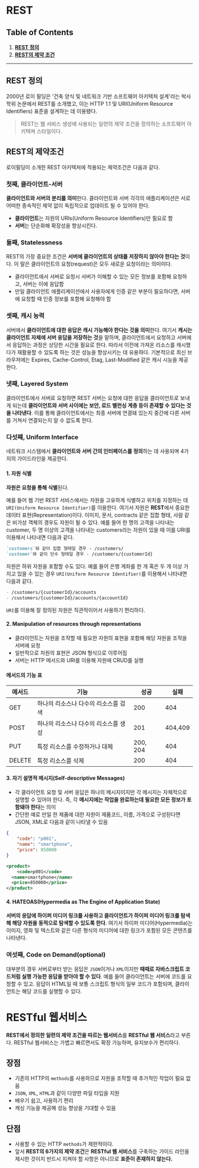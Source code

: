 # REST



## Table of Contents

1. **[REST 정의](#REST-정의)**
1. **[REST의 제약 조건](#REST의-제약-조건)**

---



## REST 정의

2000년 로이 필딩은 '건축 양식 및 네트워크 기반 소프트웨어 아키텍처 설계'라는 박사학위 논문에서 REST를 소개했고, 이는 HTTP 1.1 및 URI(Uniform Resource Identifiers) 표준을 설계하는 데 이용됐다.

> REST는 웹 서비스 생성에 사용되는 일련의 제약 조건을 정의하는 소프트웨어 아키텍쳐 스타일이다.

## REST의 제약조건

로이필딩이 소개한 REST 아키텍처에 적용되는 제약조건은 다음과 같다.

### **첫째, 클라이언트-서버**

**클라이언트와 서버의 분리를 의미**한다. 클라이언트와 서버 각각의 애플리케이션은 서로 어떠한 종속적인 제약 없이 독립적으로 업데이트 될 수 있어야 한다.

- **클라이언트**는 자원의 URIs(Uniform Resource Identifiers)만 필요로 함
- **서버**는 단순화해 확장성을 향상시킨다.

### **둘째, Statelessness**

REST의 가장 중요한 조건은 **서버에 클라이언트의 상태를 저장하지 않아야 한다는 것**이다. 이 말은 클라이언트의 요청(request)은 모두 새로운 요청이라는 의미이다.

- 클라이언트에서 서버로 요청시 서버가 이해할 수 있는 모든 정보를 포함해 요청하고, 서버는 이에 응답함
- 만일 클라이언트 애플리케이션에서 사용자에게 인증 같은 부분이 필요하다면, 서버에 요청할 때 인증 정보를 포함해 요청해야 함

### **셋째, 캐시 능력**

서버에서 **클라이언트에 대한 응답은 캐시 가능해야 한다는 것을 의미**한다. 여기서 **캐시는 클라이언트 자체에 서버 응답을 저장하는 것**을 말하며, 클라이언트에서 요청하고 서버에서 응답하는 과정은 상당한 시간을 필요로 한다. 따라서 이전에 가져온 리소스를 캐시했다가 재활용할 수 있도록 하는 것은 성능을 향상시키는 데 유용하다. 기본적으로 최신 브라우저에는 Expires, Cache-Control, Etag, Last-Modified 같은 캐시 시능을 제공한다.

### **넷째, Layered System**

클라이언트에서 서버로 요청하면 REST 서버는 요청에 대한 응답을 클라이언트로 보내게 되는데 **클라이언트와 서버 사이에는 보안, 로드 밸런싱 계층 등이 존재할 수 있다는 것을 나타낸다**. 이를 통해 클라이언트에서는 최종 서버에 연결돼 있는지 중간에 다른 서버를 거쳐서 연결되는지 알 수 없도록 한다.

### **다섯쨰, Uniform Interface**

네트워크 시스템에서 **클라이언트와 서버 간의 인터페이스를 정의**하는 데 사용되며 4가지의 가이드라인을 제공한다.

#### **1. 자원 식별**

**자원은 요청을 통해 식별**된다.

예를 들어 웹 기반 REST 서비스에서는 자원을 고유하게 식별하고 위치를 지정하는 데 `URI(Uniform Resource Identifier)`를 이용한다. 여기서 자원은 **REST**에서 중요한 데이터 표현(Representation)이다. 이미지, 문서, contracts 같은 집합 형태, 사람 같은 비가상 객체의 경우도 자원이 될 수 있다. 예를 들어 한 명의 고객을 나타내는 customer, 두 명 이상의 고객을 나타내는 customers라는 자원이 있을 때 이를 URI를 이용해서 나타내면 다음과 같다.


```markdown
`customers`와 같이 집합 형태일 경우 - /customers/ 
`customer`와 같이 단수 형태일 경우 - /customers/{customerId}
```

자원은 하위 자원을 포함할 수도 있다. 예를 들어 은행 계좌를 한 개 혹은 두 개 이상 가지고 있을 수 있는 경우 `URI(Uniform Resource Identifier)`를 이용해서 나타내면 다음과 같다.

```markdown
- /customers/{customerId}/accounts
- /customers/{customerId}/accounts/{accountId}
```

`URI`를 이용해 잘 정의된 자원은 직관적이어서 사용하기 편리하다.

#### **2. Manipulation of resources through representations**

- 클라이언트는 자원을 조작할 때 필요한 자원의 표현을 포함해 해당 자원을 조작을 서버에 요청
- 일반적으로 자원의 표현은 JSON 형식으로 이루어짐
- 서버는 HTTP 메서드와 URI를 이용해 자원에 CRUD를 실행

#### **메서드의 기능 표**

| 메서드 | 기능                                 | 성공     | 실패    |
| ------ | ------------------------------------ | -------- | ------- |
| GET    | 하나의 리소스나 다수의 리소스를 검색 | 200      | 404     |
| POST   | 하나의 리소스나 다수의 리소스를 생성 | 201      | 404,409 |
| PUT    | 특정 리소스를 수정하거나 대체        | 200, 204 | 404     |
| DELETE | 특정 리소스를 삭제                   | 200      | 404     |



#### **3. 자기 설명적 메시지(Self-descriptive Messages)**

- 각 클라이언트 요청 및 서버 응답은 하나의 메시지이지만 각 메시지는 자체적으로 설명할 수 있어야 한다.  즉, 각 **메시지에는 작업을 완료하는데 필요한 모든 정보가 포함돼야 한다**는 의미
- 간단한 예로 만일 한 제품에 대한 자원이 제품코드, 이름, 가격으로 구성된다면 JSON, XML로 다음과 같이 나타낼 수 있음

```json
{
	"code": "p001",
	"name": "smartphone",
	"price": 850000
}
```

```xml
<product>
	<code>p001</code>
  <name>smartphone</name>
  <price>850000</price>
</product>
```



#### **4. HATEOAS(Hypermedia as The Engine of Application State)**

**서버의 응답에 하이퍼 미디어 링크를 사용하고 클라이언트가 하이퍼 미디어 링크를 탐색해 해당 자원을 동적으로 탐색할 수 있도록 한다**. 여기서 하이퍼 미디어(Hypermedia)는 이미지, 영화 및 텍스트와 같은 다른 형식의 미디어에 대한 링크가 포함된 모든 콘텐츠를 나타낸다.



### 여섯째, Code on Demand(optional)

대부분의 경우 서버로부터 받는 응답은 `JSON`이거나 `XML`이지만 **때때로 자바스크립트 코드처럼 실행 가능한 응답을 받아야 할 수 있다**. 예를 들어 클라이언트는 서버에 코드를 요청할 수 있고. 응답이 HTML일 때 보통 스크립트 형식의 일부 코드가 포함되며, 클라이언트는 해당 코드를 실행할 수 있다.

# RESTful 웹서비스

**REST에서 정의한 일련의 제약 조건을 따르는 웹서비스**를 **RESTful 웹 서비스**라고 부른다. RESTful 웹서비스는 가볍고 빠르면서도 확장 가능하며, 유지보수가 편리하다.

## 장점

- 기존의 HTTP의 `methods`를 사용하므로 자원을 조작할 때 추가적인 작업이 필요 없음
- `JSON`, `XML`, `HTML`과 같이 다양한 파일 타입을 지원
- 배우기 쉽고, 사용하기 편리
- 캐싱 기능을 제공해 성능 향상을 기대할 수 있음

## 단점

- 사용할 수 있는 HTTP `methods`가 제한적이다.
- 앞서 **REST의 6가지의 제약 조건**은 **RESTful 웹 서비스**를 구축하는 가이드 라인을 제시한 것이지 반드시 지켜야 할 사항은 아니므로 **표준이 존재하지 않는다.**


